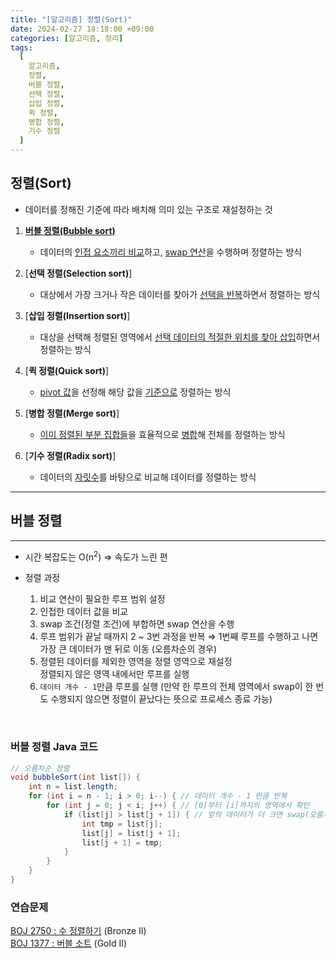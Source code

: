 ```yaml
---
title: "[알고리즘] 정렬(Sort)"
date: 2024-02-27 18:18:00 +09:00
categories: [알고리즘, 정리]
tags:
  [
    알고리즘,
    정렬,
    버블 정렬,
    선택 정렬,
    삽입 정렬,
    퀵 정렬,
    병합 정렬,
    기수 정렬
  ]
---
```


## **정렬(Sort)**

- 데이터를 정해진 기준에 따라 배치해 의미 있는 구조로 재설정하는 것

1. [**버블 정렬(Bubble sort)**](#버블-정렬)

   - 데이터의 <U>인접 요소끼리 비교</U>하고, <U>swap 연산</U>을 수행하며 정렬하는 방식

2. [**선택 정렬(Selection sort)**]

   - 대상에서 가장 크거나 작은 데이터를 찾아가 <U>선택을 반복</U>하면서 정렬하는 방식

3. [**삽입 정렬(Insertion sort)**]

   - 대상을 선택해 정렬된 영역에서 <U>선택 데이터의 적절한 위치를 찾아 삽입</U>하면서 정렬하는 방식

4. [**퀵 정렬(Quick sort)**]

   - <U>pivot 값</U>을 선정해 해당 값을 <U>기준으로</U> 정렬하는 방식

5. [**병합 정렬(Merge sort)**]

   - <U>이미 정렬된 부분 집합들</U>을 효율적으로 <U>병합</U>해 전체를 정렬하는 방식

6. [**기수 정렬(Radix sort)**]

   - 데이터의 <U>자릿수</U>를 바탕으로 비교해 데이터를 정렬하는 방식

---

## **버블 정렬**

---

- 시간 복잡도는 O(n<sup>2</sup>) ⇒ 속도가 느린 편

- 정렬 과정

  1.  비교 연산이 필요한 루프 범위 설정
  2.  인접한 데이터 값을 비교
  3.  swap 조건(정렬 조건)에 부합하면 swap 연산을 수행
  4.  루프 범위가 끝날 때까지 2 ~ 3번 과정을 반복
      ⇒ 1번째 루프를 수행하고 나면 가장 큰 데이터가 맨 뒤로 이동 (오름차순의 경우)
  5.  정렬된 데이터를 제외한 영역을 정렬 영역으로 재설정  
      정렬되지 않은 영역 내에서만 루프를 실행
  6.  `데이터 개수 - 1`만큼 루프를 실행
      (만약 한 루프의 전체 영역에서 swap이 한 번도 수행되지 않으면 정렬이 끝났다는 뜻으로 프로세스 종료 가능)

<br/>

### **버블 정렬 Java 코드**

```java
// 오름차순 정렬
void bubbleSort(int list[]) {
	int n = list.length;
	for (int i = n - 1; i > 0; i--) { // 데이터 개수 - 1 만큼 반복
		for (int j = 0; j < i; j++) { // [0]부터 [i]까지의 영역에서 확인
			if (list[j] > list[j + 1]) { // 앞의 데이터가 더 크면 swap(오름차순의 경우)
				int tmp = list[j];
				list[j] = list[j + 1];
				list[j + 1] = tmp;
			}
		}
	}
}
```

### 연습문제

[BOJ 2750 : 수 정렬하기](https://www.acmicpc.net/problem/2750) (Bronze II)  
[BOJ 1377 : 버블 소트](https://www.acmicpc.net/problem/1377) (Gold II)

<br/>

<!-- ## **선택 정렬**

---

- 시간 복잡도는 O(n<sup>2</sup>) ⇒ 속도가 느린 편

- 정렬 과정

  1.  비교 연산이 필요한 루프 범위 설정
  2.  인접한 데이터 값을 비교
  3.  swap 조건(정렬 조건)에 부합하면 swap 연산을 수행
  4.  루프 범위가 끝날 때까지 2 ~ 3번 과정을 반복
      ⇒ 1번째 루프를 수행하고 나면 가장 큰 데이터가 맨 뒤로 이동 (오름차순의 경우)
  5.  정렬된 데이터를 제외한 영역을 정렬 영역으로 재설정
      정렬되지 않은 영역 내에서만 루프를 실행
  6.  `데이터 개수 - 1`만큼 루프를 실행
      (만약 한 루프의 전체 영역에서 swap이 한 번도 수행되지 않으면 정렬이 끝났다는 뜻으로 프로세스 종료 가능)

<br/>

### **선택 정렬 Java 코드**

```java
// 오름차순 정렬
void bubbleSort(int list[]) {
	int n = list.length;
	for (int i = n - 1; i > 0; i--) { // 데이터 개수 - 1 만큼 반복
		for (int j = 0; j < i; j++) { // [0]부터 [i]까지의 영역에서 확인
			if (list[j] > list[j + 1]) { // 앞의 데이터가 더 크면 swap(오름차순의 경우)
				int tmp = list[j];
				list[j] = list[j + 1];
				list[j + 1] = tmp;
			}
		}
	}
}
```

#### 연습문제

[BOJ 2750 : 수 정렬하기](https://www.acmicpc.net/problem/2750)

<br/> -->

<!--
## **배운 점 메모**

---

<br/>
-->

<!-- ## **정리**

---

<br/> -->

<!--
## **참고 사이트**

---
<br/>
-->
